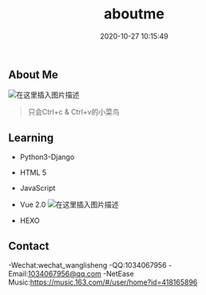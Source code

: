 ﻿---
title: aboutme
date: 2020-10-27 10:15:49
type: "aboutme"
---


## About Me
![在这里插入图片描述](https://img-blog.csdnimg.cn/2020102820120188.png?x-oss-process=image/watermark,type_ZmFuZ3poZW5naGVpdGk,shadow_10,text_aHR0cHM6Ly9ibG9nLmNzZG4ubmV0L3FxXzQzNTQ5NDI2,size_16,color_FFFFFF,t_70#pic_center)

> 只会Ctrl+c & Ctrl+v的小菜鸟


## Learning

 - Python3-Django
 - HTML 5
 - JavaScript
 - Vue 2.0
 ![在这里插入图片描述](https://img-blog.csdnimg.cn/20201105232430685.jpg?x-oss-process=image/watermark,type_ZmFuZ3poZW5naGVpdGk,shadow_10,text_aHR0cHM6Ly9ibG9nLmNzZG4ubmV0L3FxXzQzNTQ5NDI2,size_16,color_FFFFFF,t_70#pic_center)

 - HEXO

## Contact

 -Wechat:wechat_wanglisheng
 -QQ:1034067956
 -Email:1034067956@qq.com
 -NetEase Music:https://music.163.com/#/user/home?id=418165896

